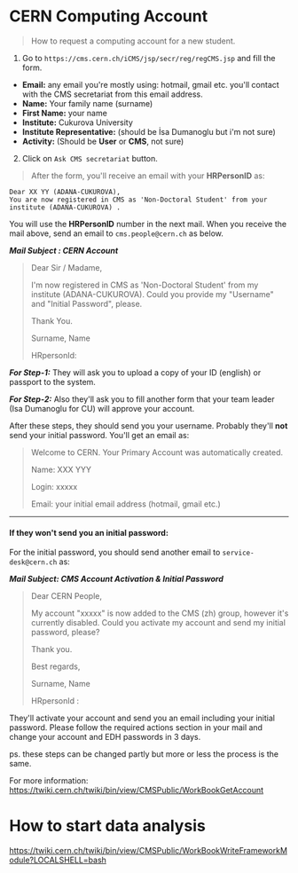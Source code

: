 # CERN Computing Account
> How to request a computing account for a new student.

1. Go to `https://cms.cern.ch/iCMS/jsp/secr/reg/regCMS.jsp` and fill the form.

- **Email:** any email you're mostly using: hotmail, gmail etc. you'll contact with the CMS secretariat from this email address. 
- **Name:** Your family name (surname)
- **First Name:** your name
- **Institute:** Cukurova University
- **Institute Representative:** (should be İsa Dumanoglu but i'm not sure)
- **Activity:** (Should be **User** or **CMS**, not sure)


2. Click on `Ask CMS secretariat` button.

> After the form, you'll receive an email with your **HRPersonID** as:

    Dear XX YY (ADANA-CUKUROVA),
    You are now registered in CMS as 'Non-Doctoral Student' from your institute (ADANA-CUKUROVA) .

You will use the **HRPersonID** number in the next mail.
When you receive the mail above, send an email to `cms.people@cern.ch` as below.


***Mail Subject : CERN Account***
> Dear Sir / Madame,
>
>	I'm now registered in CMS as 'Non-Doctoral Student' from my institute (ADANA-CUKUROVA). Could you provide my "Username" and "Initial Password", please.
>
>	Thank You.
>
> Surname, Name
> 
> HRpersonId:

***For Step-1:***
They will ask you to upload a copy of your ID (english) or passport to the system.

***For Step-2:***
Also they'll ask you to fill another form that your team leader (Isa Dumanoglu for CU) will approve your account.


After these steps, they should send you your username. Probably they'll **not** send your initial password. You'll get an email as:

> Welcome to CERN. Your Primary Account was automatically created.
> 
> Name: XXX YYY
> 
> Login: xxxxx
> 
> Email: your initial email address (hotmail, gmail etc.)

------------



#### If they won't send you an initial password:
For the initial password, you should send another email to `service-desk@cern.ch` as:

***Mail Subject: CMS Account Activation & Initial Password***

> Dear CERN People,
>
> My account "xxxxx" is now added to the CMS (zh) group, however it's currently disabled. Could you activate my account and send my initial password, please?
>
> Thank you.
>
> Best regards,
>
> Surname, Name
>
> HRpersonId :



They'll activate your account and send you an email including your initial password. Please follow the required actions section in your mail and change your account and EDH passwords in 3 days.


ps. these steps can be changed partly but more or less the process is the same.



For more information: https://twiki.cern.ch/twiki/bin/view/CMSPublic/WorkBookGetAccount

# How to start data analysis

https://twiki.cern.ch/twiki/bin/view/CMSPublic/WorkBookWriteFrameworkModule?LOCALSHELL=bash

